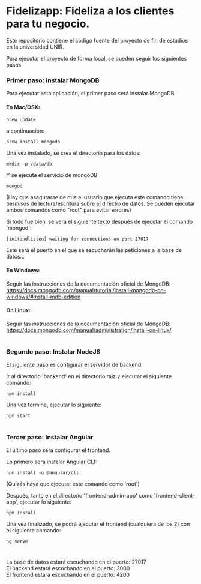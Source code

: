 # Fidelizapp: Fideliza a los clientes para tu negocio.

Este repositorio contiene el código fuente del proyecto de fin de estudios en la universidad UNIR.

Para ejecutar el proyecto de forma local, se pueden seguir los siguientes pasos

### Primer paso: Instalar MongoDB

Para ejecutar esta aplicación, el primer paso será instalar MongoDB

#### En Mac/OSX:

``` brew update ```

a continuación:

``` brew install mongodb ```


Una vez instalado, se crea el directorio para los datos:

``` mkdir -p /data/db ```

Y se ejecuta el servicio de mongoDB:

``` mongod ```

(Hay que asegurarse de que el usuario que ejecuta este comando tiene permisos de lectura/escritura sobre el directio de datos. Se pueden ejecutar ambos comandos como "root" para evitar errores)

Si todo fue bien, se verá el siguiente texto después de ejecutar el comando 'mongod':

``` [initandlisten] waiting for connections on port 27017 ```

Este será el puerto en el que se escucharán las peticiones a la base de datos...

#### En Windows:

Seguir las instrucciones de la documentación oficial de MongoDB: https://docs.mongodb.com/manual/tutorial/install-mongodb-on-windows/#install-mdb-edition

#### On Linux:

Seguir las instrucciones de la documentación oficial de MongoDB: https://docs.mongodb.com/manual/administration/install-on-linux/

#

### Segundo paso: Instalar NodeJS

El siguiente paso es configurar el servidor de backend:

Ir al directorio 'backend' en el directorio raiz y ejecutar el siguiente comando:

``` npm install ```

Una vez termine, ejecutar lo siguiente:

``` npm start ```

#

### Tercer paso: Instalar Angular

El último paso será configurar el frontend.

Lo primero será instalar Angular CLI:

``` npm install -g @angular/cli ```

(Quizás haya que ejecutar este comando como 'root')

Después, tanto en el directorio 'frontend-admin-app' como 'frontend-client-app', ejecutar lo siguiente:

``` npm install ```

Una vez finalizado, se podrá ejecutar el frontend (cualquiera de los 2) con el siguiente comando:

``` ng serve ```

#


La base de datos estará escuchando en el puerto: 27017\
El backend estará escuchando en el puerto: 3000\
El frontend estará escuchando en el puerto: 4200
